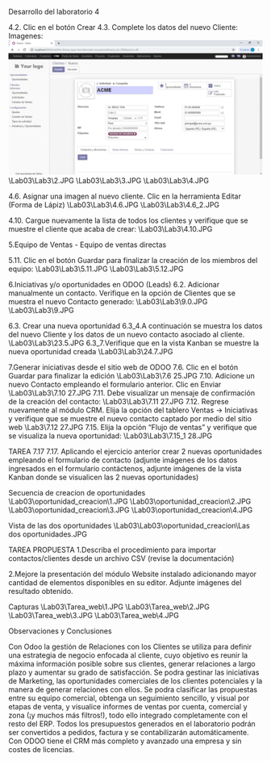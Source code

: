 Desarrollo del laboratorio 4

4.2. Clic en el botón Crear
4.3. Complete los datos del nuevo Cliente:
Imagenes:
![Lab_03](/Lab03/Lab3/1.JPG)
\Lab03\Lab3\2.JPG
\Lab03\Lab3\3.JPG
\Lab03\Lab3\4.JPG

4.6. Asignar una imagen al nuevo cliente. Clic en la herramienta Editar (Forma de Lápiz)
\Lab03\Lab3\4.6.JPG
\Lab03\Lab3\4.6_2.JPG

4.10. Cargue nuevamente la lista de todos los clientes y verifique que se muestre el cliente que acaba de crear:
\Lab03\Lab3\4.10.JPG


5.Equipo de Ventas - Equipo de ventas directas

5.11. Clic en el botón Guardar para finalizar la creación de los miembros del equipo:
\Lab03\Lab3\5.11.JPG
\Lab03\Lab3\5.12.JPG

6.Iniciativas y/o oportunidades en ODOO (Leads)
6.2. Adicionar manualmente un contacto.
    Verifique en la opción de Clientes que se muestra el nuevo Contacto generado:
\Lab03\Lab3\9.0.JPG
\Lab03\Lab3\9.JPG


6.3. Crear una nueva oportunidad
6.3_4.A continuación se muestra los datos del nuevo Cliente y los datos de un nuevo contacto asociado al cliente.
    \Lab03\Lab3\23.5.JPG
6.3_7.Verifique que en la vista Kanban se muestre la nueva oportunidad creada
    \Lab03\Lab3\24.7.JPG

7.Generar iniciativas desde el sitio web de ODOO
7.6. Clic en el botón Guardar para finalizar la edición
    \Lab03\Lab3\7.6 25.JPG
7.10. Adicione un nuevo Contacto empleando el formulario anterior. Clic en Enviar
    \Lab03\Lab3\7.10 27.JPG
7.11. Debe visualizar un mensaje de confirmación de la creación del contacto:
    \Lab03\Lab3\7.11 27.JPG
7.12. Regrese nuevamente al módulo CRM. Elija la opción del tablero Ventas → Iniciativas y verifique que se muestre el nuevo contacto captado por medio del sitio web
    \Lab3\7.12 27.JPG
7.15. Elija la opción “Flujo de ventas” y verifique que se visualiza la nueva oportunidad:
    \Lab03\Lab3\7.15_1 28.JPG


TAREA 7.17
7.17. Aplicando el ejercicio anterior crear 2 nuevas oportunidades empleando el formulario de contacto (adjunte imágenes de los datos ingresados en el formulario contáctenos, adjunte imágenes de la vista Kanban donde se visualicen las 2 nuevas oportunidades)

Secuencia de creacion de oportunidades
\Lab03\oportunidad_creacion\1.JPG
\Lab03\oportunidad_creacion\2.JPG
\Lab03\oportunidad_creacion\3.JPG
\Lab03\oportunidad_creacion\4.JPG

Vista de las dos oportunidades
\Lab03\Lab03\oportunidad_creacion\Las dos oportunidades.JPG

TAREA PROPUESTA
1.Describa el procedimiento para importar contactos/clientes desde un archivo CSV (revise la documentación)

2.Mejore la presentación del módulo Website instalado adicionando mayor cantidad de elementos disponibles en su editor. Adjunte imágenes del resultado obtenido.

Capturas
\Lab03\Tarea_web\1.JPG
\Lab03\Tarea_web\2.JPG
\Lab03\Tarea_web\3.JPG
\Lab03\Tarea_web\4.JPG


Observaciones y Conclusiones

Con Odoo la gestión de Relaciones con los Clientes se utiliza para definir una estrategia de negocio enfocada al cliente, cuyo objetivo es reunir la máxima información posible sobre sus clientes, generar relaciones a largo plazo y aumentar su grado de satisfacción.
Se podra gestinar las iniciativas de Marketing, las oportunidades comerciales de los clientes potenciales y la manera de generar relaciones con ellos.
Se podra clasificar las propuestas entre su equipo comercial, obtenga un seguimiento sencillo, y visual por etapas de venta, y visualice informes de ventas por cuenta, comercial y zona (¡y muchos más filtros!), todo ello integrado completamente con el resto del ERP. 
Todos los presupuestos generados en el laboratorio podrán ser convertidos a pedidos, factura y se contabilizarán automáticamente.
Con ODOO tiene el CRM más completo y avanzado una empresa y sin costes de licencias. 